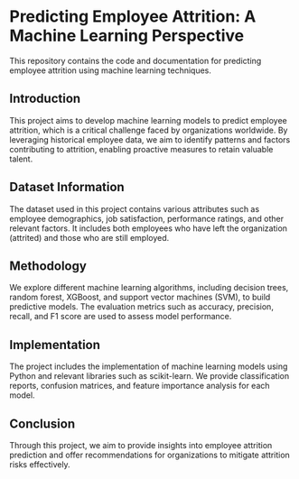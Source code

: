 # Predicting Employee Attrition: A Machine Learning Perspective

This repository contains the code and documentation for predicting employee attrition using machine learning techniques.

## Introduction

This project aims to develop machine learning models to predict employee attrition, which is a critical challenge faced by organizations worldwide. By leveraging historical employee data, we aim to identify patterns and factors contributing to attrition, enabling proactive measures to retain valuable talent.

## Dataset Information

The dataset used in this project contains various attributes such as employee demographics, job satisfaction, performance ratings, and other relevant factors. It includes both employees who have left the organization (attrited) and those who are still employed.

## Methodology

We explore different machine learning algorithms, including decision trees, random forest, XGBoost, and support vector machines (SVM), to build predictive models. The evaluation metrics such as accuracy, precision, recall, and F1 score are used to assess model performance.

## Implementation

The project includes the implementation of machine learning models using Python and relevant libraries such as scikit-learn. We provide classification reports, confusion matrices, and feature importance analysis for each model.

## Conclusion

Through this project, we aim to provide insights into employee attrition prediction and offer recommendations for organizations to mitigate attrition risks effectively.
